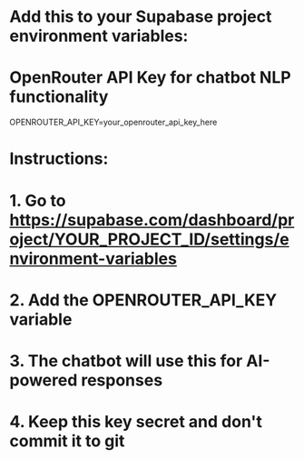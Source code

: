 # Add this to your Supabase project environment variables:

# OpenRouter API Key for chatbot NLP functionality
OPENROUTER_API_KEY=your_openrouter_api_key_here

# Instructions:
# 1. Go to https://supabase.com/dashboard/project/YOUR_PROJECT_ID/settings/environment-variables
# 2. Add the OPENROUTER_API_KEY variable
# 3. The chatbot will use this for AI-powered responses
# 4. Keep this key secret and don't commit it to git
